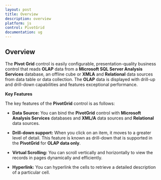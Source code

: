 ```yaml
---
layout: post
title: Overview
description: overview 
platform: js
control: PivotGrid
documentation: ug
---
```


## Overview 

The **Pivot Grid** control is easily configurable, presentation-quality business control that reads **OLAP** data from a **Microsoft SQL Server Analysis Services** database, an offline cube or **XMLA** and **Relational** data sources from data table or data collection. The **OLAP** data is displayed with drill-up and drill-down capabilities and features exceptional performance.

**Key Features**

The key features of the **PivotGrid** control is as follows:

 * **Data Source:** You can bind the **PivotGrid** control with **Microsoft Analysis Services** databases and **XML/A** data sources and **Relational** data sources.

 * **Drill-down support:** When you click on an item, it moves to a greater level of detail. This feature is known as drill-down that is supported in the **PivotGrid** for **OLAP data only**. 

 * **Virtual Scrolling:** You can scroll vertically and horizontally to view the records in pages dynamically and efficiently.

 * **Hyperlink:** You can hyperlink the cells to retrieve a detailed description of a particular cell. 



